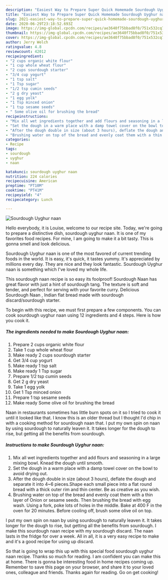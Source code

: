 ```yaml
---
description: "Easiest Way to Prepare Super Quick Homemade Sourdough Uyghur naan"
title: "Easiest Way to Prepare Super Quick Homemade Sourdough Uyghur naan"
slug: 2021-easiest-way-to-prepare-super-quick-homemade-sourdough-uyghur-naan
date: 2020-06-29T23:18:52.693Z
image: https://img-global.cpcdn.com/recipes/ae3640f75bbad8f0/751x532cq70/sourdough-uyghur-naan-recipe-main-photo.jpg
thumbnail: https://img-global.cpcdn.com/recipes/ae3640f75bbad8f0/751x532cq70/sourdough-uyghur-naan-recipe-main-photo.jpg
cover: https://img-global.cpcdn.com/recipes/ae3640f75bbad8f0/751x532cq70/sourdough-uyghur-naan-recipe-main-photo.jpg
author: Jerry Welch
ratingvalue: 4.8
reviewcount: 42012
recipeingredient:
- "2 cups organic white flour"
- "1 cup whole wheat flour"
- "2 cups sourdough starter"
- "3/4 cup yogurt"
- "1 tsp salt"
- "1 Tsp sugar"
- "1/2 tsp cumin seeds"
- "2 g dry yeast"
- "1 egg yolk"
- "1 Tsp minced onion"
- "1 tsp sesame seeds"
- " Some olive oil for brushing the bread"
recipeinstructions:
- "Mix all wet ingredients together and add flours and seasoning in a large mixing bowl. Knead the dough until smooth."
- "Set the dough in a warm place with a damp towel cover on the bowl to avoid drying out."
- "After the dough double in size (about 3 hours), deflate the dough and separate it into 4~6 pieces.Shape each small piece into a flat round bread with a thick outer rim and thin center. Be as creative as you wish."
- "Brushing water on top of the bread and evenly coat them with a thin layer of Onion or sesame seeds. Then brushing the bread with egg wash. Using a fork, poke lots of holes in the middle. Bake at 400 F in the oven for 20 minutes. Before cooling off, brush some olive oil on top."
categories:
- Recipe
tags:
- sourdough
- uyghur
- naan

katakunci: sourdough uyghur naan 
nutrition: 224 calories
recipecuisine: American
preptime: "PT10M"
cooktime: "PT41M"
recipeyield: "4"
recipecategory: Lunch

---
```



![Sourdough Uyghur naan](https://img-global.cpcdn.com/recipes/ae3640f75bbad8f0/751x532cq70/sourdough-uyghur-naan-recipe-main-photo.jpg)

Hello everybody, it is Louise, welcome to our recipe site. Today, we're going to prepare a distinctive dish, sourdough uyghur naan. It is one of my favorites food recipes. For mine, I am going to make it a bit tasty. This is gonna smell and look delicious.

Sourdough Uyghur naan is one of the most favored of current trending foods in the world. It is easy, it's quick, it tastes yummy. It's appreciated by millions every day. They are nice and they look fantastic. Sourdough Uyghur naan is something which I've loved my whole life.

This sourdough naan recipe is so easy its foolproof! Sourdough Naan has great flavor with just a hint of sourdough tang. The texture is soft and tender, and perfect for serving with your favorite curry. Delicious Sourdough Naan , Indian flat bread made with sourdough discard/sourdough starter.


To begin with this recipe, we must first prepare a few components. You can cook sourdough uyghur naan using 12 ingredients and 4 steps. Here is how you cook it.

<!--inarticleads1-->

##### The ingredients needed to make Sourdough Uyghur naan:

1. Prepare 2 cups organic white flour
1. Take 1 cup whole wheat flour
1. Make ready 2 cups sourdough starter
1. Get 3/4 cup yogurt
1. Make ready 1 tsp salt
1. Make ready 1 Tsp sugar
1. Prepare 1/2 tsp cumin seeds
1. Get 2 g dry yeast
1. Take 1 egg yolk
1. Get 1 Tsp minced onion
1. Prepare 1 tsp sesame seeds
1. Make ready  Some olive oil for brushing the bread


Naan in restaurants sometimes has little burn spots on it so I tried to cook it until it looked like that. I know this is an older thread but I thought I&#39;d chip in with a cooking method for sourdough naan that. I put my own spin on naan by using sourdough to naturally leaven it. It takes longer for the dough to rise, but getting all the benefits from sourdough. 

<!--inarticleads2-->

##### Instructions to make Sourdough Uyghur naan:

1. Mix all wet ingredients together and add flours and seasoning in a large mixing bowl. Knead the dough until smooth.
1. Set the dough in a warm place with a damp towel cover on the bowl to avoid drying out.
1. After the dough double in size (about 3 hours), deflate the dough and separate it into 4~6 pieces.Shape each small piece into a flat round bread with a thick outer rim and thin center. Be as creative as you wish.
1. Brushing water on top of the bread and evenly coat them with a thin layer of Onion or sesame seeds. Then brushing the bread with egg wash. Using a fork, poke lots of holes in the middle. Bake at 400 F in the oven for 20 minutes. Before cooling off, brush some olive oil on top.


I put my own spin on naan by using sourdough to naturally leaven it. It takes longer for the dough to rise, but getting all the benefits from sourdough. I make this sourdough naan recipe with my sourdough discard. The naan lasts in the fridge for over a week. All in all, it is a very easy recipe to make and it&#39;s a good recipe for using up discard. 

So that is going to wrap this up with this special food sourdough uyghur naan recipe. Thanks so much for reading. I am confident you can make this at home. There is gonna be interesting food in home recipes coming up. Remember to save this page on your browser, and share it to your loved ones, colleague and friends. Thanks again for reading. Go on get cooking!
